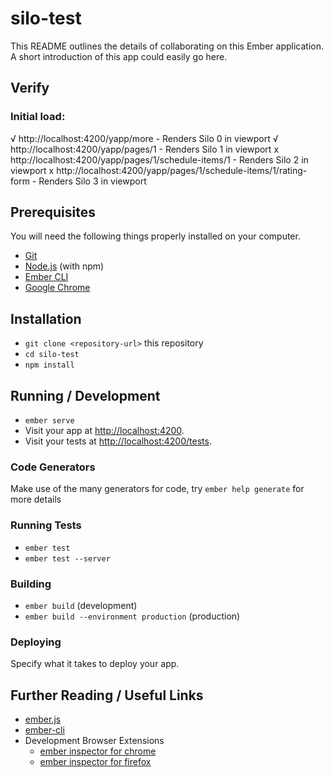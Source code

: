 # silo-test

This README outlines the details of collaborating on this Ember application.
A short introduction of this app could easily go here.

## Verify

### Initial load:

√ http://localhost:4200/yapp/more - Renders Silo 0 in viewport
√ http://localhost:4200/yapp/pages/1 - Renders Silo 1 in viewport
x http://localhost:4200/yapp/pages/1/schedule-items/1 - Renders Silo 2 in viewport
x http://localhost:4200/yapp/pages/1/schedule-items/1/rating-form - Renders Silo 3 in viewport

## Prerequisites

You will need the following things properly installed on your computer.

* [Git](https://git-scm.com/)
* [Node.js](https://nodejs.org/) (with npm)
* [Ember CLI](https://ember-cli.com/)
* [Google Chrome](https://google.com/chrome/)

## Installation

* `git clone <repository-url>` this repository
* `cd silo-test`
* `npm install`

## Running / Development

* `ember serve`
* Visit your app at [http://localhost:4200](http://localhost:4200).
* Visit your tests at [http://localhost:4200/tests](http://localhost:4200/tests).

### Code Generators

Make use of the many generators for code, try `ember help generate` for more details

### Running Tests

* `ember test`
* `ember test --server`

### Building

* `ember build` (development)
* `ember build --environment production` (production)

### Deploying

Specify what it takes to deploy your app.

## Further Reading / Useful Links

* [ember.js](https://emberjs.com/)
* [ember-cli](https://ember-cli.com/)
* Development Browser Extensions
  * [ember inspector for chrome](https://chrome.google.com/webstore/detail/ember-inspector/bmdblncegkenkacieihfhpjfppoconhi)
  * [ember inspector for firefox](https://addons.mozilla.org/en-US/firefox/addon/ember-inspector/)
